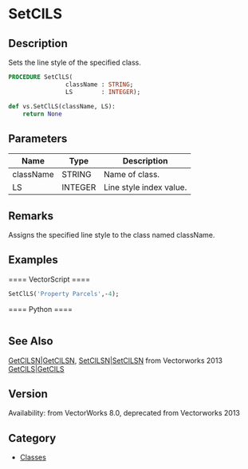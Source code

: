 # SetClLS

## Description
Sets the line style of the specified class.

```pascal
PROCEDURE SetClLS(
				className : STRING;
				LS        : INTEGER);
```

```python
def vs.SetClLS(className, LS):
    return None
```

## Parameters
|Name|Type|Description|
|---|---|---|
|className|STRING|Name of class.|
|LS|INTEGER|Line style index value.|

## Remarks
Assigns the specified line style to the class named className.

## Examples
==== VectorScript ====
```pascal
SetClLS('Property Parcels',-4);
```
==== Python ====
```python

```

## See Also
[GetClLSN|GetClLSN](GetClLSN|GetClLSN.md), [SetClLSN|SetClLSN](SetClLSN|SetClLSN.md) from Vectorworks 2013
[GetClLS|GetClLS](GetClLS|GetClLS.md)

## Version
Availability: from VectorWorks 8.0, deprecated from Vectorworks 2013

## Category
* [Classes](../Categories/Classes.md)

